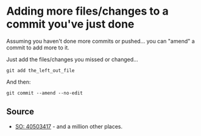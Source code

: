 ﻿# Adding more files/changes to a commit you've just done

Assuming you haven't done more commits or pushed... you can "amend" a commit to add more to it.

Just add the files/changes you missed or changed...

	git add the_left_out_file

And then:

	git commit --amend --no-edit

## Source

- [SO: 40503417](https://stackoverflow.com/questions/40503417/how-to-add-a-file-to-the-last-commit-in-git) - and a million other places.